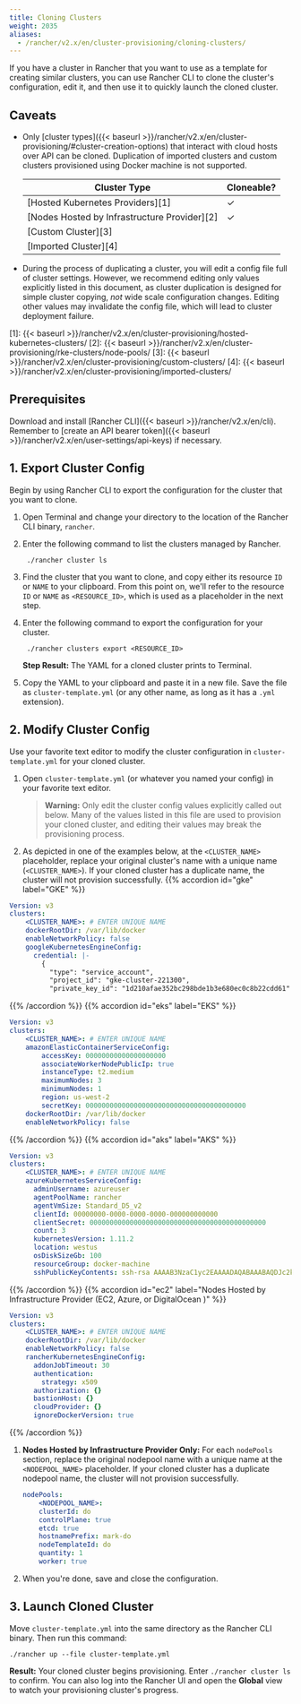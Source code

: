 ```yaml
---
title: Cloning Clusters
weight: 2035
aliases:
  - /rancher/v2.x/en/cluster-provisioning/cloning-clusters/
---
```


If you have a cluster in Rancher that you want to use as a template for creating similar clusters, you can use Rancher CLI to clone the cluster's configuration, edit it, and then use it to quickly launch the  cloned cluster.

## Caveats

- Only [cluster types]({{< baseurl >}}/rancher/v2.x/en/cluster-provisioning/#cluster-creation-options) that interact with cloud hosts over API can be cloned. Duplication of imported clusters and custom clusters provisioned using Docker machine is not supported.

    | Cluster Type                     | Cloneable?    |
    | -------------------------------- | ------------- |
    | [Hosted Kubernetes Providers][1] | ✓             |
    | [Nodes Hosted by Infrastructure Provider][2]        | ✓             |
    | [Custom Cluster][3]              |               |
    | [Imported Cluster][4]            |               |
- During the process of duplicating a cluster, you will edit a config file full of cluster settings. However, we recommend editing only values explicitly listed in this document, as cluster duplication is designed for simple cluster copying, _not_ wide scale configuration changes. Editing other values may invalidate the config file, which will lead to cluster deployment failure.

[1]: {{< baseurl >}}/rancher/v2.x/en/cluster-provisioning/hosted-kubernetes-clusters/
[2]: {{< baseurl >}}/rancher/v2.x/en/cluster-provisioning/rke-clusters/node-pools/
[3]: {{< baseurl >}}/rancher/v2.x/en/cluster-provisioning/custom-clusters/
[4]: {{< baseurl >}}/rancher/v2.x/en/cluster-provisioning/imported-clusters/

## Prerequisites

Download and install [Rancher CLI]({{< baseurl >}}/rancher/v2.x/en/cli). Remember to [create an API bearer token]({{< baseurl >}}/rancher/v2.x/en/user-settings/api-keys) if necessary.


## 1. Export Cluster Config

Begin by using Rancher CLI to export the configuration for the cluster that you want to clone.

1. Open Terminal and change your directory to the location of the Rancher CLI binary, `rancher`.

1. Enter the following command to list the clusters managed by Rancher.


        ./rancher cluster ls


1. Find the cluster that you want to clone, and copy either its resource `ID` or `NAME` to your clipboard. From this point on, we'll refer to the resource `ID` or `NAME` as `<RESOURCE_ID>`, which is used as a placeholder in the next step.

1. Enter the following command to export the configuration for your cluster.


        ./rancher clusters export <RESOURCE_ID>


    **Step Result:** The YAML for a cloned cluster prints to Terminal.

1. Copy the YAML to your clipboard and paste it in a new file. Save the file as `cluster-template.yml` (or any other name, as long as it has a `.yml` extension).

## 2. Modify Cluster Config

Use your favorite text editor to modify the cluster configuration in `cluster-template.yml` for your cloned cluster.

1. Open `cluster-template.yml` (or whatever you named your config) in your favorite text editor.

    >**Warning:** Only edit the cluster config values explicitly called out below. Many of the values listed in this file are used to provision your cloned cluster, and editing their values may break the provisioning process.


1. As depicted in one of the examples below, at the `<CLUSTER_NAME>` placeholder, replace your original cluster's name with a unique name (`<CLUSTER_NAME>`). If your cloned cluster has a duplicate name, the cluster will not provision successfully.
{{% accordion id="gke" label="GKE" %}}
```yml
Version: v3
clusters:
    <CLUSTER_NAME>: # ENTER UNIQUE NAME
    dockerRootDir: /var/lib/docker
    enableNetworkPolicy: false
    googleKubernetesEngineConfig:
      credential: |-
        {
          "type": "service_account",
          "project_id": "gke-cluster-221300",
          "private_key_id": "1d210afae352bc298bde1b3e680ec0c8b22cdd61"
```
{{% /accordion %}}
{{% accordion id="eks" label="EKS" %}}
```yml
Version: v3
clusters:
    <CLUSTER_NAME>: # ENTER UNIQUE NAME
    amazonElasticContainerServiceConfig:
        accessKey: 00000000000000000000
        associateWorkerNodePublicIp: true
        instanceType: t2.medium
        maximumNodes: 3
        minimumNodes: 1
        region: us-west-2
        secretKey: 0000000000000000000000000000000000000000
    dockerRootDir: /var/lib/docker
    enableNetworkPolicy: false
```
{{% /accordion %}}
{{% accordion id="aks" label="AKS" %}}
```yml
Version: v3
clusters:
    <CLUSTER_NAME>: # ENTER UNIQUE NAME
    azureKubernetesServiceConfig:
      adminUsername: azureuser
      agentPoolName: rancher
      agentVmSize: Standard_D5_v2
      clientId: 00000000-0000-0000-0000-000000000000
      clientSecret: 00000000000000000000000000000000000000000000
      count: 3
      kubernetesVersion: 1.11.2
      location: westus
      osDiskSizeGb: 100
      resourceGroup: docker-machine
      sshPublicKeyContents: ssh-rsa AAAAB3NzaC1yc2EAAAADAQABAAABAQDJc2kDExgRaDLD
```
{{% /accordion %}}
{{% accordion id="ec2" label="Nodes Hosted by Infrastructure Provider (EC2, Azure, or DigitalOcean )" %}}
```yml
Version: v3
clusters:
    <CLUSTER_NAME>: # ENTER UNIQUE NAME
    dockerRootDir: /var/lib/docker
    enableNetworkPolicy: false
    rancherKubernetesEngineConfig:
      addonJobTimeout: 30
      authentication:
        strategy: x509
      authorization: {}
      bastionHost: {}
      cloudProvider: {}
      ignoreDockerVersion: true
```
{{% /accordion %}}

1. **Nodes Hosted by Infrastructure Provider Only:** For each `nodePools` section, replace the original nodepool name with a unique name at the `<NODEPOOL_NAME>` placeholder.  If your cloned cluster has a duplicate nodepool name, the cluster will not provision successfully.

    ```yml
    nodePools:
        <NODEPOOL_NAME>:
        clusterId: do
        controlPlane: true
        etcd: true
        hostnamePrefix: mark-do
        nodeTemplateId: do
        quantity: 1
        worker: true
    ```

1. When you're done, save and close the configuration.

## 3. Launch Cloned Cluster

Move `cluster-template.yml` into the same directory as the Rancher CLI binary. Then run this command:

    ./rancher up --file cluster-template.yml

**Result:** Your cloned cluster begins provisioning. Enter `./rancher cluster ls` to confirm. You can also log into the Rancher UI and open the **Global** view to watch your provisioning cluster's progress.
